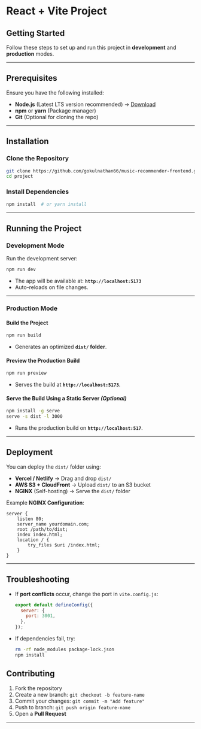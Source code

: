 # React + Vite Project

## Getting Started

Follow these steps to set up and run this project in **development** and **production** modes.

---

## Prerequisites
Ensure you have the following installed:
- **Node.js** (Latest LTS version recommended) → [Download](https://nodejs.org/)
- **npm** or **yarn** (Package manager)
- **Git** (Optional for cloning the repo)

---

## Installation
### Clone the Repository
```sh
git clone https://github.com/gokulnathan66/music-recommender-frontend.git
cd project
```

### Install Dependencies
```sh
npm install  # or yarn install
```

---

## Running the Project

### Development Mode
Run the development server:
```sh
npm run dev
```
- The app will be available at: **`http://localhost:5173`**
- Auto-reloads on file changes.

---

### Production Mode
#### Build the Project
```sh
npm run build
```
- Generates an optimized **`dist/` folder**.

#### Preview the Production Build
```sh
npm run preview
```
- Serves the build at **`http://localhost:5173`**.

#### Serve the Build Using a Static Server *(Optional)*
```sh
npm install -g serve
serve -s dist -l 3000
```
- Runs the production build on **`http://localhost:517`**.

---

## Deployment
You can deploy the `dist/` folder using:
- **Vercel / Netlify** → Drag and drop `dist/`
- **AWS S3 + CloudFront** → Upload `dist/` to an S3 bucket
- **NGINX** (Self-hosting) → Serve the `dist/` folder

Example **NGINX Configuration**:
```nginx
server {
    listen 80;
    server_name yourdomain.com;
    root /path/to/dist;
    index index.html;
    location / {
        try_files $uri /index.html;
    }
}
```

---

## Troubleshooting
- If **port conflicts** occur, change the port in `vite.config.js`:
  ```js
  export default defineConfig({
    server: {
      port: 3001,
    },
  });
  ```
- If dependencies fail, try:
  ```sh
  rm -rf node_modules package-lock.json
  npm install
  ```


## Contributing
1. Fork the repository
2. Create a new branch: `git checkout -b feature-name`
3. Commit your changes: `git commit -m "Add feature"`
4. Push to branch: `git push origin feature-name`
5. Open a **Pull Request**

---
